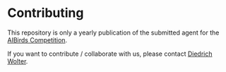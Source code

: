 # Contributing

This repository is only a yearly publication of the submitted agent for the [AIBirds Competition](http://aibirds.org).

If you want to contribute / collaborate with us, please contact [Diedrich Wolter](mailto:diedrich.wolter@uni-bamberg.de).
